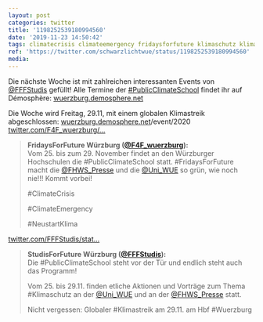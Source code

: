 ```yaml
---
layout: post
categories: twitter
title: '1198252539180994560'
date: '2019-11-23 14:50:42'
tags: climatecrisis climateemergency fridaysforfuture klimaschutz klimastreik neustartklima publicclimateschool wuerzburg
ref: 'https://twitter.com/schwarzlichtwue/status/1198252539180994560'
media:
---
```

Die nächste Woche ist mit zahlreichen interessanten Events von [@FFFStudis](https://twitter.com/FFFStudis) gefüllt! Alle Termine der [#PublicClimateSchool](/t/publicclimateschool) findet ihr auf Démosphère: [wuerzburg.demosphere.net](https://wuerzburg.demosphere.net/)

Die Woche wird Freitag, 29.11, mit einem globalen Klimastreik abgeschlossen: [wuerzburg.demosphere.net](https://wuerzburg.demosphere.net/)/event/2020 [twitter.com/F4F_wuerzburg/…](https://twitter.com/F4F_wuerzburg/status/1197635732954910720) 
> <b>FridaysForFuture Würzburg ([@F4F_wuerzburg](https://twitter.com/F4F_wuerzburg)):</b>  
>Vom 25. bis zum 29. November findet an den Würzburger Hochschulen die #PublicClimateSchool statt. #FridaysForFuture macht die [@FHWS_Presse](https://twitter.com/FHWS_Presse) und die [@Uni_WUE](https://twitter.com/Uni_WUE) so grün, wie noch nie!!! Kommt vorbei!  
>  
>#ClimateCrisis   
>  
>#ClimateEmergency   
>  
>#NeustartKlima    


[twitter.com/FFFStudis/stat…](https://twitter.com/FFFStudis/status/1197245579283369990?s=19) 
> <b>StudisForFuture Würzburg ([@FFFStudis](https://twitter.com/FFFStudis)):</b>  
>Die #PublicClimateSchool steht vor der Tür und endlich steht auch das Programm!  
>  
>Vom 25. bis 29.11. finden etliche Aktionen und Vorträge zum Thema #Klimaschutz an der [@Uni_WUE](https://twitter.com/Uni_WUE) und an der [@FHWS_Presse](https://twitter.com/FHWS_Presse) statt.  
>  
>Nicht vergessen: Globaler #Klimastreik am 29.11. am Hbf #Wuerzburg    

